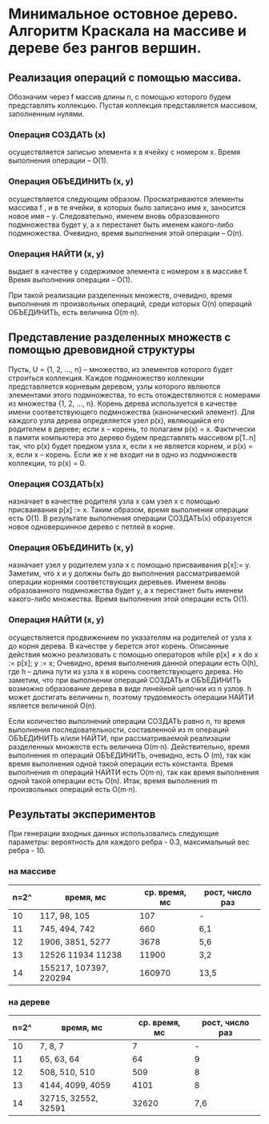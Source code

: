 # Минимальное остовное дерево. Алгоритм Краскала на массиве и дереве без рангов вершин.

## Реализация операций с помощью массива. 
Обозначим через f массив длины n, с помощью которого будем представлять коллекцию. Пустая коллекция представляется массивом, заполненным нулями.

### Операция СОЗДАТЬ (x) 
осуществляется записью элемента x в ячейку с номером x. Время выполнения операции – O(1).

### Операция ОБЪЕДИНИТЬ (x, y) 
осуществляется следующим образом. Просматриваются элементы массива f , и в те ячейки, в которых было
записано имя х, заносится новое имя – у. Следовательно, именем вновь образованного подмножества будет у, а x перестанет быть именем какого-либо подмножества. Очевидно, время выполнения этой операции – O(n).

### Операция НАЙТИ (x, y) 
выдает в качестве y содержимое элемента с номером х в массиве f. Время выполнения операции – O(1).

При такой реализации разделенных множеств, очевидно, время выполнения m произвольных операций, среди которых O(n) операций ОБЪЕДИНИТЬ, есть величина O(m⋅n).

## Представление разделенных множеств с помощью древовидной структуры
Пусть, U = {1, 2, ..., n} – множество, из элементов которого будет строиться коллекция. Каждое подмножество коллекции представляется корневым деревом, узлы которого являются элементами этого подмножества, то есть отождествляются с номерами из множества {1, 2, ..., n}. Корень дерева используется в качестве имени соответствующего подмножества (канонический
элемент). Для каждого узла дерева определяется узел p(x), являющийся его родителем в дереве; если x – корень, то полагаем p(x) = x.
Фактически в памяти компьютера это дерево будем представлять массивом p[1..n] так, что p(x) будет предком узла x, если x не является корнем, и p(x) = x, если x – корень. Если же x не входит ни в одно из подмножеств коллекции, то p(x) = 0.

### Операция СОЗДАТЬ(x)
назначает в качестве родителя узла х сам узел х с помощью присваивания p[x] := x. Таким образом, время выполнения операции есть O(1). В результате выполнения операции СОЗДАТЬ(x) образуется новое одновершинное дерево с петлей в корне.

### Операция ОБЪЕДИНИТЬ (x, y)
назначает узел y родителем узла х с помощью присваивания p[x]:= y. Заметим, что х и у должны быть до выполнения рассматриваемой операции корнями соответствующих деревьев. Именем вновь образованного подмножества будет у, а x перестанет быть именем какого-либо множества. Время выполнения этой операции есть O(1).

### Операция НАЙТИ (x, y)
осуществляется продвижением по указателям на родителей от узла х до корня дерева. В качестве y берется этот корень. Описанные действия можно реализовать с помощью операторов while р[x] ≠ x do x := p[x]; y := x;
Очевидно, время выполнения данной операции есть O(h), где h – длина пути из узла х в корень соответствующего дерева. Но заметим, что при выполнении операций СОЗДАТЬ и ОБЪЕДИНИТЬ возможно образование дерева в виде линейной цепочки из n узлов. h может достигать величины n, поэтому трудоемкость операции НАЙТИ является величиной O(n).

Если количество выполнений операции СОЗДАТЬ равно n, то время выполнения последовательности, составленной из m операций ОБЪЕДИНИТЬ и/или НАЙТИ, при рассматриваемой реализации разделенных множеств есть величина O(m⋅n). Действительно, время выполнения m операций ОБЪЕДИНИТЬ, очевидно, есть O (m), так как время выполнения одной такой операции есть константа. Время выполнения m операций НАЙТИ есть O(m⋅n), так как время выполнения одной такой операции есть O(n). Итак, время выполнения m произвольных операций есть O(m⋅n).

## Результаты экспериментов
При генерации входных данных использовались следующие параметры: вероятность для каждого ребра - 0.3, максимальный вес ребра - 10.
### на массиве
| n=2^ | время,  мс | ср. время, мс | рост, число раз |
| - | - | - | - |
| 10 | 117, 98, 105 | 107 | - |
| 11 | 745, 494, 742 | 660 | 6,1 |
| 12 | 1906, 3851, 5277 | 3678 | 5,6 |
| 13 | 12526 11934 11238 | 11900 | 3,2 |
| 14 | 155217, 107397, 220294 | 160970 | 13,5 |

### на дереве
| n=2^ | время,  мс | ср. время, мс | рост, число раз |
| - | - | - | - |
| 10 | 7, 8, 7 | 7 | - |
| 11 | 65, 63, 64 | 64 | 9 |
| 12 | 508, 510, 510 | 509 | 8 |
| 13 | 4144, 4099, 4059 | 4101 | 8 |
| 14 | 32715, 32552, 32591 | 32620 | 7,6 |
